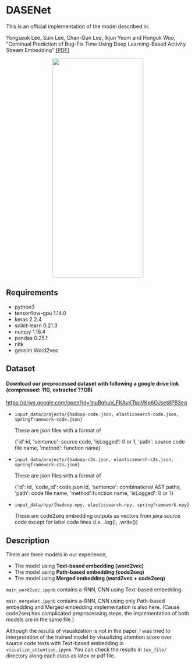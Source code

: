 # DASENet
This is an official implementation of the model described in:

Yongseok Lee, Suin Lee, Chan-Gun Lee, Ikjun Yeom and Honguk Woo, "Continual Prediction of Bug-Fix Time Using Deep Learning-Based Activity Stream Embedding" [[PDF]](https://ieeexplore.ieee.org/stamp/stamp.jsp?tp=&arnumber=8955829)

<p style="text-align: center;"><img width="250" height="600" src="https://github.com/dooinee/DASENet/blob/master/model.PNG" /></p>


## Requirements
- python3
- tensorflow-gpu 1.14.0
- keras 2.2.4
- scikit-learn 0.21.3
- numpy 1.16.4
- pandas 0.25.1
- nltk
- gensim Word2vec


## Dataset

#### Download our preprocessed dataset with following a google drive link (compressed: 11G, extracted ??GB)
https://drive.google.com/open?id=1nuBghuV_FKAyKTtpIVKp6OJset8PB3eq

- `input_data/projects/{hadoop-code.json, elasticsearch-code.json, springframework-code.json}`

  These are json files with a format of
  
  {'id':id, 'sentence': source code, 'isLogged': 0 or 1, 'path': source code file name, 'method': function name}

- `input_data/projects/{hadoop-c2s.json, elasticsearch-c2s.json, springframework-c2s.json}`

  These are json files with a format of
  
  {'id': id, 'code_id': code.json id, 'sentence': combinational AST paths, 'path': code file name, 'method':function name, 'isLogged': 0 or 1}

- `input_data/npy/{hadoop.npy, elasticsearch.npy, springframework.npy}`

  These are code2seq embedding outputs as vectors from java source code except for label code lines (i.e. .log(), .write())


## Description

There are three models in our experience, 
- The model using **Text-based embedding (word2vec)**
- The model using **Path-based embedding (code2seq)**
- The model using **Merged embedding (word2vec + code2seq)**


`main_word2vec.ipynb`
contains a-RNN, CNN using Text-based embedding.

`main_mergeNet.ipynb`
contains a-RNN, CNN using only Path-based embedding and Merged embedding implementation is also here. 
(Cause code2seq has complicated preprocessing steps, the implementation of both models are in the same file.)


Although the results of visualization is not in the paper, I was tried to interpretation of the trained model by visualizing attention score over source code texts with Text-based embedding in `visualize_attention.ipynb`. You can check the results in `tex_file/` directory along each class as latex or pdf file.  
